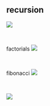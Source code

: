 ## recursion

![](recursionDef.png)

<br>

factorials 
![](factorial_recursion.png)

<br>

fibonacci
![](fibonacci_series_recursivez.png)

<br>

![](recursive_binary_search.png)